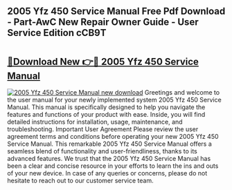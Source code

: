 ## 2005 Yfz 450 Service Manual Free Pdf Download - Part-AwC New Repair Owner Guide - User Service Edition cCB9T

# <h2><a href="http://bc27750.oget.top/?id=2005+Yfz+450+Service+Manual">🔗Download New 👉🔴 2005 Yfz 450 Service Manual</a></h2>

[![2005 Yfz 450 Service Manual new download](https://i.imgur.com/5g1atiW.png)](http://bc27750.oget.top/?id=2005+Yfz+450+Service+Manual)
Greetings and welcome to the user manual for your newly implemented system 2005 Yfz 450 Service Manual. This manual is specifically designed to help you navigate the features and functions of your product with ease. Inside, you will find detailed instructions for installation, usage, maintenance, and troubleshooting. Important User Agreement Please review the user agreement terms and conditions before operating your new 2005 Yfz 450 Service Manual. This remarkable 2005 Yfz 450 Service Manual offers a seamless blend of functionality and user-friendliness, thanks to its advanced features. We trust that the 2005 Yfz 450 Service Manual has been a clear and concise resource in your efforts to learn the ins and outs of your new device. In case of any queries or concerns, please do not hesitate to reach out to our customer service team.
